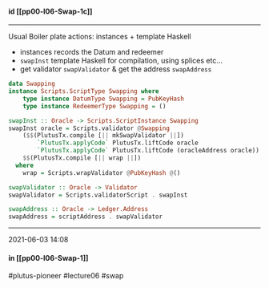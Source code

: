 #### id [[pp00-l06-Swap-1c]]
---
Usual Boiler plate actions: instances + template Haskell
- instances records the Datum and redeemer
- `swapInst` template Haskell for compilation, using splices etc... 
- get validator `swapValidator` & get the address `swapAddress`

```haskell
data Swapping
instance Scripts.ScriptType Swapping where
    type instance DatumType Swapping = PubKeyHash
    type instance RedeemerType Swapping = ()

swapInst :: Oracle -> Scripts.ScriptInstance Swapping
swapInst oracle = Scripts.validator @Swapping
    ($$(PlutusTx.compile [|| mkSwapValidator ||])
        `PlutusTx.applyCode` PlutusTx.liftCode oracle
        `PlutusTx.applyCode` PlutusTx.liftCode (oracleAddress oracle))
    $$(PlutusTx.compile [|| wrap ||])
  where
    wrap = Scripts.wrapValidator @PubKeyHash @()

swapValidator :: Oracle -> Validator
swapValidator = Scripts.validatorScript . swapInst

swapAddress :: Oracle -> Ledger.Address
swapAddress = scriptAddress . swapValidator
```

---
2021-06-03 14:08
#### in [[pp00-l06-Swap-1]]

#plutus-pioneer #lecture06 #swap 